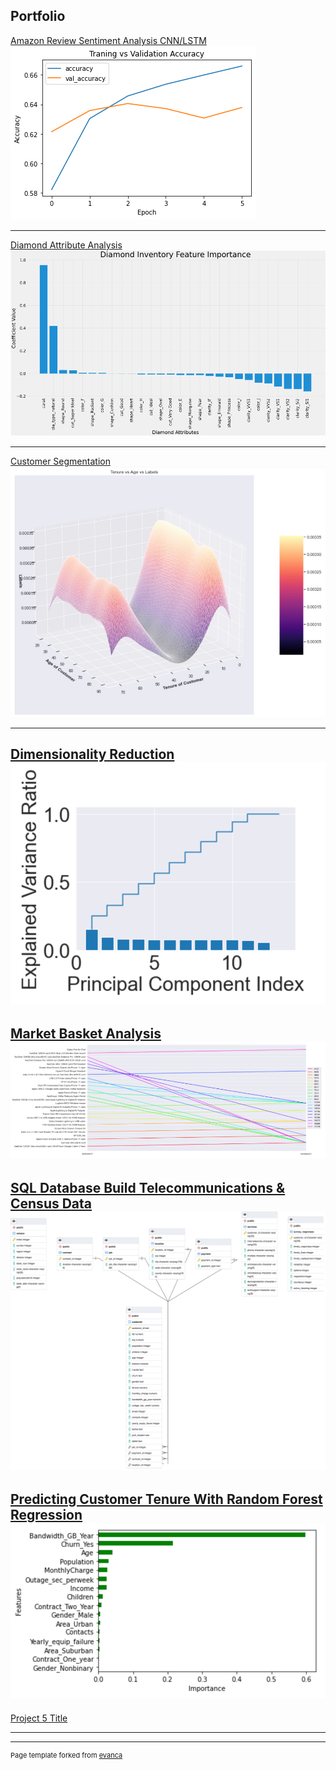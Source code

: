 ## Portfolio

[Amazon Review Sentiment Analysis CNN/LSTM](https://github.com/mega9944562948/mega9944562948.github.io/blob/master/pdf/amazon_sentiment.pdf)
<img src="images/accuracy.png?raw=true"/>

---
[Diamond Attribute Analysis](https://github.com/mega9944562948/mega9944562948.github.io/blob/master/pdf/diamond_attribute_analysis.pdf)
<img src="images/diamond_attributes.png?raw=true"/>

---
[Customer Segmentation](https://github.com/mega9944562948/mega9944562948.github.io/blob/master/pdf/Customer_segmentation.pdf)
<img src="images/clusters.jpg?raw=true"/>

---
[Dimensionality Reduction](https://github.com/mega9944562948/mega9944562948.github.io/blob/master/pdf/Dimensionality%20Reduction%20PCA.pdf)
<img src="images/PCA.png?raw=true"/>
---
[Market Basket Analysis](https://github.com/mega9944562948/mega9944562948.github.io/blob/master/pdf/Market%20Basket%20Analysis.pdf)
<img src="images/Market_basket.png?raw=true"/>
---
[SQL Database Build Telecommunications & Census Data](https://github.com/mega9944562948/mega9944562948.github.io/blob/master/pdf/SQL%20DEMONSTRATION.pdf)
<img src="images/SQL_demo.png?raw=true"/>
---
[Predicting Customer Tenure With Random Forest Regression](https://github.com/mega9944562948/mega9944562948.github.io/blob/master/pdf/Random_Forest_Customer_Tenure.pdf)
<img src="images/RFR_regression.png?raw=true"/>
---
[Project 5 Title](http://example.com/)

---




---
<p style="font-size:11px">Page template forked from <a href="https://github.com/evanca/quick-portfolio">evanca</a></p>
<!-- Remove above link if you don't want to attibute -->
